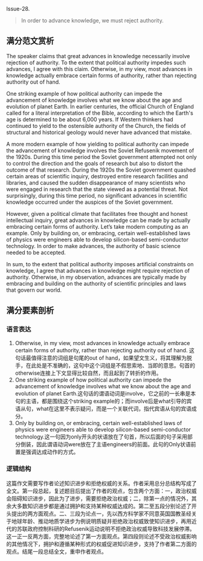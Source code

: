 Issue-28.

> In order to advance knowledge, we must reject authority.

## 满分范文赏析

The speaker claims that great advances in knowledge necessarily involve rejection of authority. To the extent that political authority impedes such advances, I agree with this claim. Otherwise, in my view, most advances in knowledge actually embrace certain forms of authority, rather than rejecting authority out of hand.

One striking example of how political authority can impede the advancement of knowledge involves what we know about the age and evolution of planet Earth. In earlier centuries, the official Church of England called for a literal interpretation of the Bible, according to which the Earth's age is determined to be about 6,000 years. If Western thinkers had continued to yield to the ostensible authority of the Church, the fields of structural and historical geology would never have advanced that mistake.

A more modern example of how yielding to political authority can impede the advancement of knowledge involves the Soviet Refusenik movement of the 1920s. During this time period the Soviet government attempted not only to control the direction and the goals of research but also to distort the outcome of that research. During the 1920s the Soviet government quashed certain areas of scientific inquiry, destroyed entire research facilities and libraries, and caused the sudden disappearance of many scientists who were engaged in research that the state viewed as a potential threat. Not surprisingly, during this time period, no significant advances in scientific knowledge occurred under the auspices of the Soviet government. 

However, given a political climate that facilitates free thought and honest intellectual inquiry, great advances in knowledge can be made by actually embracing certain forms of authority. Let’s take modern computing as an example. Only by building on, or embracing, certain well-established laws of physics were engineers able to develop silicon-based semi-conductor technology. In order to make advances, the authority of basic science needed to be accepted.

In sum, to the extent that political authority imposes artificial constraints on knowledge, I agree that advances in knowledge might require rejection of authority. Otherwise, in my observation, advances are typically made by embracing and building on the authority of scientific principles and laws that govern our world.  

## 满分要素剖析

### 语言表达

1. Otherwise, in my view, most advances in knowledge actually embrace certain forms of authority, rather than rejecting authority out of hand. 这句话最值得注意的词组是句尾的out of hand，如果望文生义，将其理解为脱手，在此处是不准确的，这句中这个词组是不假思索地、当即的意思。句首的otherwise连接上下文显得比较自然，而且起到了转折的作用。
2. One striking example of how political authority can impede the advancement of knowledge involves what we know about the age and evolution of planet Earth.这句话的谓语动词是involve，它之前的一长串是本句的主语，都是围绕这个striking example的；而involve后是what引导的宾语从句，what在这里不表示疑问，而是一个关联代词，指代宾语从句的宾语成分。
3. Only by building on, or embracing, certain well-established laws of physics were engineers able to develop silicon-based semi-conductor technology.这一句因为only开头的状语放在了句首，所以后面的句子采用部分倒装，因此谓语动词were放在了主语engineers的前面。此句的Only状语前置是强调达成动作的方式。

### 逻辑结构

这篇作文需要写作者论述知识进步和拒绝权威的关系。作者采用总分总结构写成了全文。第一段总起，复述题目后提出了作者的观点，包含两个方面：一，政治权威会阻碍知识进步，因此为了进步，需要拒绝政治权威；二，除第一点的情况外，其余大多数知识进步都是通过拥护和支持某种权威达成的。第二至五段分别论述了开头提出的两方面观点。二、三段为论点一，先以西方科学家不同意英国国教圣经关于地球年龄、推动地质学进步为例说明质疑并拒绝政治权威致使知识进步，再用近代的苏联政府控制科研的Refusenik运动说明不拒绝政治权威导致科技发展停滞。这一正一反两方面，完整地论述了第一方面观点。第四段则论述不受政治权威影响的其他情况下，拥护和遵循某种形式的权威促进知识进步，支持了作者第二方面的观点。结尾一段总结全文，重申作者观点。